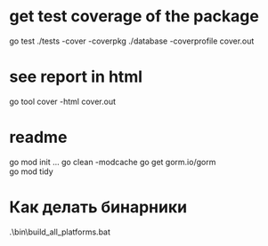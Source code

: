 # get test coverage of the package

go test ./tests -cover -coverpkg ./database -coverprofile cover.out

# see report in html

go tool cover -html cover.out

# readme

go mod init ...
go clean -modcache
go get gorm.io/gorm  
go mod tidy

# Как делать бинарники

.\bin\build_all_platforms.bat
